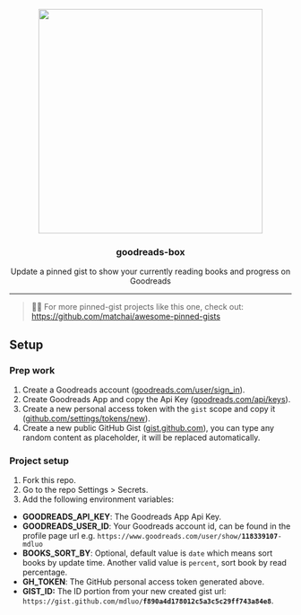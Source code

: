 <p align="center">
  <img width="400" src="https://user-images.githubusercontent.com/4597409/90305251-2bb62d00-def3-11ea-9280-cde379107331.png">
  <h3 align="center">goodreads-box</h3>
  <p align="center">Update a pinned gist to show your currently reading books and progress on Goodreads</p>
</p>

---

> 📌✨ For more pinned-gist projects like this one, check out: https://github.com/matchai/awesome-pinned-gists

## Setup

### Prep work

1. Create a Goodreads account ([goodreads.com/user/sign_in](https://www.goodreads.com/user/sign_in)).
1. Create Goodreads App and copy the Api Key ([goodreads.com/api/keys](https://www.goodreads.com/api/keys)).
1. Create a new personal access token with the `gist` scope and copy it ([github.com/settings/tokens/new](https://github.com/settings/tokens/new?scopes=gist&description=goodreads-box)).
1. Create a new public GitHub Gist ([gist.github.com](https://gist.github.com/)), you can type any random content as placeholder, it will be replaced automatically.

### Project setup

1. Fork this repo.
1. Go to the repo Settings > Secrets.
1. Add the following environment variables:
  - **GOODREADS_API_KEY**: The Goodreads App Api Key.
  - **GOODREADS_USER_ID**: Your Goodreads account id, can be found in the profile page url e.g. `https://www.goodreads.com/user/show/`**`118339107`**`-mdluo`
  - **BOOKS_SORT_BY**: Optional, default value is `date` which means sort books by update time. Another valid value is `percent`, sort book by read percentage.
  - **GH_TOKEN**: The GitHub personal access token generated above.
  - **GIST_ID:** The ID portion from your new created gist url: `https://gist.github.com/mdluo/`**`f890a4d178012c5a3c5c29ff743a84e8`**.
